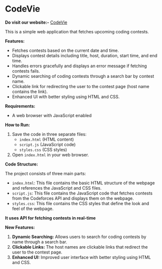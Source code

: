 # CodeVie


**Do visit our website:-**
[CodeVie](https://codevie.freewebhostmost.com/ "CodeVie homepage")



This is a simple web application that fetches upcoming coding contests.

**Features:**

* Fetches contests based on the current date and time.
* Displays contest details including title, host, duration, start time, and end time.
* Handles errors gracefully and displays an error message if fetching contests fails.
* Dynamic searching of coding contests through a search bar by contest name.
* Clickable link for redirecting the user to the contest page (host name contains the link).
* Enhanced UI with better styling using HTML and CSS.

**Requirements:**

* A web browser with JavaScript enabled

**How to Run:**

1. Save the code in three separate files:
    * `index.html` (HTML content)
    * `script.js` (JavaScript code)
    * `styles.css` (CSS styles)
2. Open `index.html` in your web browser.

**Code Structure:**

The project consists of three main parts:

* `index.html`: This file contains the basic HTML structure of the webpage and references the JavaScript and CSS files.
* `script.js`: This file contains the JavaScript code that fetches contests from the Codeforces API and displays them on the webpage.
* `styles.css`: This file contains the CSS styles that define the look and feel of the webpage.

**It uses API for fetching contests in real-time**

**New Features:**

1. **Dynamic Searching:** Allows users to search for coding contests by name through a search bar.
2. **Clickable Links:** The host names are clickable links that redirect the user to the contest page.
3. **Enhanced UI:** Improved user interface with better styling using HTML and CSS.
